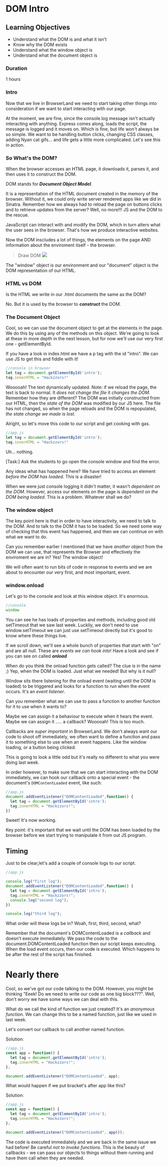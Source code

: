 # DOM Intro

## Learning Objectives
- Understand what the DOM is and what it isn't
- Know why the DOM exists
- Understand what the window object is
- Understand what the document object is

### Duration
1 hours

### Intro

Now that we live in BrowserLand we need to start taking other things into consideration if we want to start interacting with our page.

At the moment, we are fine, since the console.log message isn't actually interacting with anything. Express comes along, loads the script, the message is logged and it moves on. Which is fine, but life won't always be so simple. We want to be handling button clicks, changing CSS classes, adding Nyan cat gifs... and life gets a little more complicated. Let's see this in action.

### So What's the DOM?

When the browser accesses an HTML page, it downloads it, parses it, and then uses it to construct the DOM.

DOM stands for ***Document Object Model***.

It is a representation of the HTML document created in the memory of the browser. Without it, we could only write server rendered apps like we did in Sinatra. Remember how we always had to reload the page on buttons clicks and to retrieve updates from the server? Well, no more!!! JS and the DOM to the rescue.

JavaScript can interact with and modify the DOM, which in turn alters what the user sees in the browser. That's how we produce interactive websites.

Now the DOM inscludes a lot of things, the elements on the page AND information about the enviroment itself - the browser.

> Draw DOM
![](dom.jpg)

The "window" object is our environment and our "document" object is the DOM representation of our HTML.

### HTML vs DOM
Is the HTML we write in our .html documents the same as the DOM?

No. But it is used by the browser to ***construct*** the DOM.

### The Document Object

Cool, so we can use the document object to get at the elements in the page. We do this by using any of the methods on this object. We're going to look at these in more depth in the next lesson, but for now we'll use our very first one - getElementById.

If you have a look in index.html we have a p tag with the id "intro". We can use JS to get this and fiddle with it!

```js
//console in browser
let tag = document.getElementById('intro');
tag.innerHTML = "Hackzzors!"
```

Wooooah! The text dynamically updated. Note: if we reload the page, the text is back to normal. It _does not change the file_ it _changes the DOM_. Remember how they are different? The DOM was initially constructed from our HTML, then the _state of the DOM_ was modified by our JS here. The file has not changed, so when the page reloads and the DOM is repopulated, _the state change we made is lost_.

Alright, so let's move this code to our script and get cooking with gas.

```js
//app.js
let tag = document.getElementById('intro');
tag.innerHTML = "Hackzzors!"
```

Uh... nothing.

[Task:] Ask the students to go open the console window and find the error.

Any ideas what has happened here? We have tried to access an element _before the DOM has loaded_. This is a disaster!

When we were just console logging it didn't matter, it wasn't _dependent on the DOM_. However, access our elements on the page is _dependent on the DOM being loaded_. This is a problem. Whatever shall we do?

### The window object

The key point here is that in order to have interactivity, we need to talk to the DOM. And to talk to the DOM it has to be loaded. So we need some way of checking that this event has happened, and then we can continue on with what we want to do.

Can you remember earlier I mentioned that we have _another_ object from the DOM we can use, that represents the Browser and effectively the enviroment we are in? Yes! The window object!

We will often want to run bits of code in response to events and we are about to encounter our very first, and most important, event.

### window.onload

Let's go to the console and look at this window object. It's enormous.

```js
//console
window
```

You can see he has loads of properties and methods, including good old setTimeout that we saw last week. Luckily, we don't need to use window.setTimeout we can just use setTimeout directly but it's good to know where these things live.

If we scroll down, we'll see a whole bunch of properties that start with "on" and are all null. These are _events we can hook into_! Have a look and see if you can see on called ***onload***

When do you think the onload function gets called? The clue is in the name ;) Yep, when the DOM is loaded. Just what we needed! But why is it null?

Window sits there listening for the onload event (waiting until the DOM is loaded) to be triggered and looks for a function to run when the event occurs. It's an _event listener_.

Can you remember what we can use to pass a function to another function for it to use when it wants to?

Maybe we can assign it a behaviour to execute when it hears the event.
Maybe we can assign it ..... a callback? Wooooah! This is too much.

Callbacks are _super important_ in BrowserLand. We don't always want our code to shoot off immediately, we often want to define a function and pass it to something else to use when an event happens. Like the window loading, or a button being clicked.

This is going to look a little odd but it's really no different to what you were doing last week.

In order however, to make sure that we can start interacting with the DOM immediately, we can hook our callback onto a special event - the document's `DOMContentLoaded` event, like such:

```js
//app.js
document.addEventListener("DOMContentLoaded",function() {
  let tag = document.getElementById('intro');
  tag.innerHTML = "Hackzzors!";
})
```

Sweet! It's now working.

Key point: it's important that we wait until the DOM has been loaded by the browser before we start trying to manipulate it from out JS program.

## Timing

Just to be clear,let's add a couple of console logs to our script.

```js
//app.js

console.log("first log");
document.addEventListener("DOMContentLoaded",function() {
  let tag = document.getElementById('intro');
  tag.innerHTML = "Hackzzors!";
  console.log("second log");
})

console.log("third log");
```

What order will these logs be in? Woah, first, third, second, what?

Remember that the document's DOMContentLoaded is a _callback_ and doesn't execute immediately. We pass the code to the document.DOMContentLoaded function then our script keeps executing. When the load event occurs, then our code is executed. Which happens to be after the rest of the script has finished.

# Nearly there

Cool, so we've got our code talking to the DOM. However, you might be thinking "Eeek! Do we need to write our code as one big block???". Well, don't worry we have some ways we can deal with this.

What do we call the kind of function we just created? It's an _anonymous function_. We can change this to be a named function, just like we used in last week.

Let's convert our callback to call another named function.

Solution:

```js
//app.js
const app = function() {
  let tag = document.getElementById('intro');
  tag.innerHTML = "Hackzzors!";
};

document.addEventListener("DOMContentLoaded", app);
```

What would happen if we put bracket's after app like this?

Solution:

```js
//app.js
const app = function() {
  let tag = document.getElementById('intro');
  tag.innerHTML = "Hackzzors!";
};

document.addEventListener("DOMContentLoaded", app());

```

The code is executed immediately and we are back in the same issue we had before! Be careful _not to invoke functions_. This is the beauty of callbacks - we can pass our objects to things without them running and have them call when they are needed.
